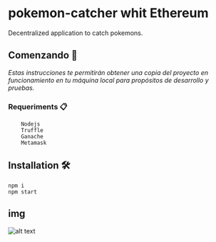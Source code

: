 # pokemon-catcher whit Ethereum

Decentralized application to catch pokemons. 

## Comenzando 🚀

_Estas instrucciones te permitirán obtener una copia del proyecto en funcionamiento en tu máquina local para propósitos de desarrollo y pruebas._

### Requeriments 📋

```
    Nodejs
    Truffle
    Ganache
    Metamask
```

## Installation 🛠️

```
npm i
npm start
```
## img

![alt text](https://github.com/moises56/[reponame]/blob/[branch]/image.jpg?raw=true)